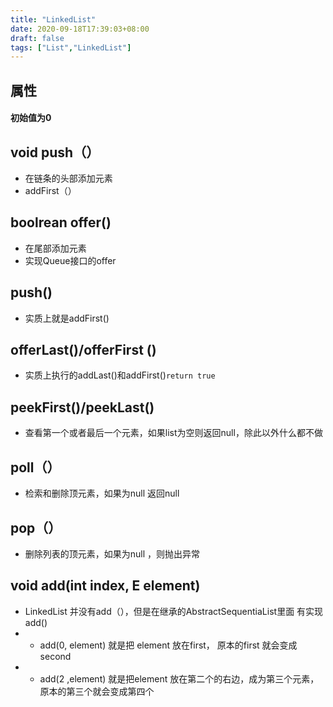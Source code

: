 ```yaml
---
title: "LinkedList"
date: 2020-09-18T17:39:03+08:00
draft: false
tags: ["List","LinkedList"]
---
```


## 属性
#### 初始值为0

## void push（）
- 在链条的头部添加元素
- addFirst（）

## boolrean offer()
- 在尾部添加元素
- 实现Queue接口的offer
## push()
- 实质上就是addFirst()

## offerLast()/offerFirst ()
-  实质上执行的addLast()和addFirst()`return true`


## peekFirst()/peekLast()
- 查看第一个或者最后一个元素，如果list为空则返回null，除此以外什么都不做

## poll（）
- 检索和删除顶元素，如果为null 返回null

## pop（）
- 删除列表的顶元素，如果为null ，则抛出异常

## void add(int index, E element)
- LinkedList 并没有add（），但是在继承的AbstractSequentiaList里面 有实现add() 
- - add(0, element) 就是把 element 放在first， 原本的first 就会变成second
- - add(2 ,element) 就是把element 放在第二个的右边，成为第三个元素，原本的第三个就会变成第四个 